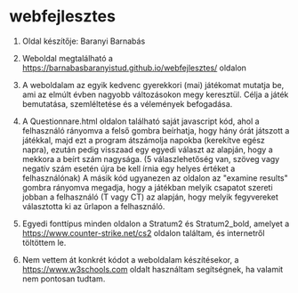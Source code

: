 # webfejlesztes
1. Oldal készítője: Baranyi Barnabás

2. Weboldal megtalálható a https://barnabasbaranyistud.github.io/webfejlesztes/ oldalon

3. A weboldalam az egyik kedvenc gyerekkori (mai) játékomat mutatja be, ami az elmúlt évben nagyobb változásokon megy keresztül.
Célja a játék bemutatása, szemléltetése és a vélemények befogadása.

4. A Questionnare.html oldalon található saját javascript kód, ahol a felhasználó rányomva a felső gombra beírhatja, hogy hány órát játszott a játékkal, majd ezt a program átszámolja napokba (kerekítve egész napra), ezután pedig visszaad egy egyedi választ az alapján, hogy a mekkora a beírt szám nagysága. (5 válaszlehetőség van, szöveg vagy negatív szám esetén újra be kell írnia egy helyes értéket a felhasználónak)
A másik kód ugyanezen az oldalon az "examine results" gombra rányomva megadja, hogy a játékban melyik csapatot szereti jobban a felhasználó (T vagy CT) az alapján, hogy melyik fegyvereket választotta ki az űrlapon a felhasználó.

5. Egyedi fonttípus minden oldalon a Stratum2 és Stratum2_bold, amelyet a https://www.counter-strike.net/cs2 oldalon találtam, és internetről töltöttem le.

6. Nem vettem át konkrét kódot a weboldalam készítésekor, a https://www.w3schools.com oldalt használtam segítségnek, ha valamit nem pontosan tudtam.
